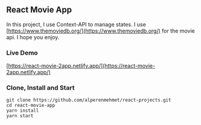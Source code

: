 ## React Movie App

In this project, I use Context-API to manage states. I use [https://www.themoviedb.org/](https://www.themoviedb.org/) for the movie api. I hope you enjoy.

### Live Demo

[https://react-movie-2app.netlify.app/](https://react-movie-2app.netlify.app/)

### Clone, Install and Start

```
git clone https://github.com/alperenmehmet/react-projects.git
cd react-movie-app
yarn install
yarn start
```